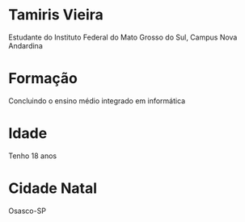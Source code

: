 # Tamiris Vieira

Estudante do Instituto Federal do Mato Grosso do Sul, Campus Nova Andardina 

# Formação

Concluindo o ensino médio integrado em informática 

# Idade 

Tenho 18 anos

# Cidade Natal

Osasco-SP